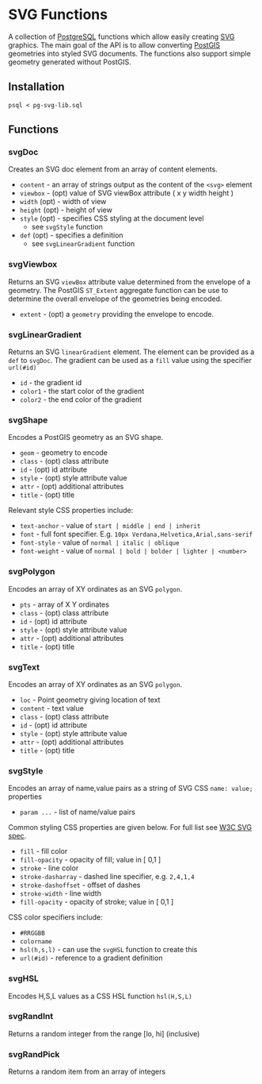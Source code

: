 # SVG Functions

A collection of [PostgreSQL](https://www.postgresql.org/) functions
which allow easily creating [SVG](https://developer.mozilla.org/en-US/docs/Web/SVG) graphics.
The main goal of the API is to allow converting [PostGIS](https://postgis.net/) geometries into styled SVG documents.
The functions also support simple geometry generated without PostGIS.

## Installation

```
psql < pg-svg-lib.sql
```

## Functions

### svgDoc

Creates an SVG doc element from an array of content elements.

* `content` - an array of strings output as the content of the `<svg>` element
* `viewbox` - (opt) value of SVG viewBox attribute ( x y width height )
* `width` (opt) - width of view
* `height` (opt) - height of view
* `style` (opt) - specifies CSS styling at the document level
  * see `svgStyle` function
* `def` (opt) - specifies a definition
  * see `svgLinearGradient` function

### svgViewbox

Returns an SVG `viewBox` attribute value determined from the envelope of a geometry.
The PostGIS `ST_Extent` aggregate function can be use to determine the overall
envelope of the geometries being encoded.

* `extent` - (opt) a `geometry` providing the envelope to encode.

### svgLinearGradient

Returns an SVG `linearGradient` element.
The element can be provided as a `def` to `svgDoc`.
The gradient can be used as a `fill`
value using the specifier `url(#id)`

* `id` - the gradient id
* `color1` - the start color of the gradient
* `color2` - the end color of the gradient

### svgShape

Encodes a PostGIS geometry as an SVG shape.

* `geom` - geometry to encode
* `class` - (opt) class attribute
* `id` - (opt) id attribute
* `style` - (opt) style attribute value
* `attr` - (opt) additional attributes
* `title` - (opt) title

Relevant style CSS properties include:

* `text-anchor` - value of `start | middle | end | inherit`
* `font` - full font specifier.  E.g. `10px Verdana,Helvetica,Arial,sans-serif`
* `font-style` - value of `normal | italic | oblique`
* `font-weight` - value of `normal | bold | bolder | lighter | <number>`


### svgPolygon

Encodes an array of XY ordinates as an SVG `polygon`.

* `pts` - array of X Y ordinates
* `class` - (opt) class attribute
* `id` - (opt) id attribute
* `style` - (opt) style attribute value
* `attr` - (opt) additional attributes
* `title` - (opt) title

### svgText

Encodes an array of XY ordinates as an SVG `polygon`.

* `loc` - Point geometry giving location of text
* `content` - text value
* `class` - (opt) class attribute
* `id` - (opt) id attribute
* `style` - (opt) style attribute value
* `attr` - (opt) additional attributes
* `title` - (opt) title

### svgStyle

Encodes an array of name,value pairs as a string of SVG CSS `name: value;` properties

* `param ...` - list of name/value pairs

Common styling CSS properties are given below.
For full list see [W3C SVG spec](https://www.w3.org/TR/SVG/propidx.html).

* `fill` - fill color
* `fill-opacity` - opacity of fill; value in [ 0,1 ]
* `stroke` - line color
* `stroke-dasharray` - dashed line specifier, e.g. `2,4,1,4`
* `stroke-dashoffset` - offset of dashes
* `stroke-width` - line width
* `fill-opacity` - opacity of stroke; value in [ 0,1 ]

CSS color specifiers include:

* `#RRGGBB`
* `colorname`
* `hsl(h,s,l)` - can use the `svgHSL` function to create this
* `url(#id)` - reference to a gradient definition

### svgHSL

Encodes H,S,L values as a CSS HSL function `hsl(H,S,L)`

### svgRandInt

Returns a random integer from the range [lo, hi] (inclusive)

### svgRandPick

Returns a random item from an array of integers
